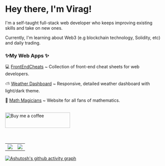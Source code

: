 # Hey there, I'm Virag!

I'm a self-taught full-stack web developer who keeps improving existing skills and take on new ones.

Currently, I'm learning about Web3 (e.g blockchain technology, Solidity, etc) and daily trading.



<h3> ✨My Web Apps ✨ </h3>

 💻 [FrontEndCheats](https://frontendcheats.com/) ~ Collection of front-end cheat sheets for web developers.
   
 ⛅ [Weather Dashboard](https://virag-ky-weather-dashboard.netlify.app/) ~ Responsive, detailed weather dashboard with light/dark theme.
 
 📐 [Math Magicians](https://virag-ky-math-magicians.netlify.app/) ~ Website for all fans of mathematics.

 <br>

  <a href="https://www.buymeacoffee.com/virag" target="_blank">
    <img src="https://cdn.buymeacoffee.com/buttons/v2/default-yellow.png" height="50" width="210" alt="Buy me a coffee" />
  </a>
<br>
<br>
<br>
<div><table><tr><td width="50%"><img src="https://github-readme-stats.vercel.app/api?username=virag-ky&show_icons=true&theme=vue-dark"></td><td width="50%"><img src="https://github-readme-streak-stats-eight.vercel.app?user=virag-ky&theme=vue-dark&background=193549&fire=fff&currStreakNum=fff"></td></tr></table></div>


[![Ashutosh's github activity graph](https://github-readme-activity-graph.vercel.app/graph?username=virag-ky&theme=vue&bg_color=193549&area=true&hide_border=false)](https://github.com/ashutosh00710/github-readme-activity-graph)
